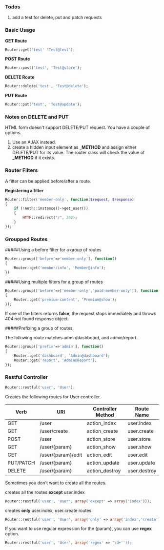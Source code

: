 ### Todos

1. add a test for delete, put and patch requests


### Basic Usage

**GET Route**

```php
Router::get('test' 'Test@test');
```

**POST Route**

```php
Router::post('test', 'Test@store');
```

**DELETE Route**

```php
Router::delete('test', 'Test@delete');
```

**PUT Route**

```php
Router::put('test', 'Test@update');
```

### Notes on DELETE and PUT

HTML form doesn't support DELETE/PUT request. You have a couple of options.

1. Use an AJAX instead.
2. create a hidden input element as **\_METHOD** and assign either DELETE/PUT for its value. The router class will check the value of **_METHOD** if it exists.

### Router Filters

A filter can be applied before/after a route.

**Registering a filter**
```php
Router::filter('member-only', function($request, $response)
{
	if (!Auth::instance()->get_user())
    {
    	HTTP::redirect("/", 302);
    }
});
```

### Groupped Routes

#####Using a before filter for a group of routes
```php
Router::group(['before'=>'member-only'], function()
{
	Router::get('member/info', 'Member@info');
})
```

#####Using multiple filters for a group of routes

```php
Router::group(['before'=>['member-only','paid-member-only']], function()
{
	Router::get('premium-content', 'Premium@show');
});
```

If one of the filters returns **false**, the request stops immediately and throws 404 not found response object.


#####Prefixing a group of routes

The following route matches admin/dashboard, and admin/report.
```php
Router::group(['prefix'=>'admin'], function()
{
	Router::get('dashboard', 'Admin@dashboard');
    Router::get('report', 'Admin@Report');
});
```

### Restful Controller

```php
Router::restful('user', 'User');
```
Creates the following routes for User controller.

| Verb   | URI    | Controller Method | Route Name |
|--------|--------|--------|------------|
| GET    | /user  | action_index  | user.index            |
| GET	| /user/create | action_create | user.create |
| POST | /user | action_store | user.store |
| GET 	| /user/{param} | action_show | user.show |
| GET	| /user/{param}/edit	| action_edit | user.edit |
| PUT/PATCH | /user/{param}	|	action_update	|	user.update |
| DELETE	| /user/{param}	|	action_destroy	|	user.destroy|

Sometimes you don't want to create all the routes.

creates all the routes **except** user.index
```php
Router::restful('user', 'User', array('except' => array('index')));
```

creates **only** user.index, user.create routes
```php
Router::restful('user', 'User', array('only' => array('index','create')));
```

If you want to use regular expression for the {param}, you can use **regex** option.

```php
Router::restful('user', 'User', array('regex' => '\d+''));
```



